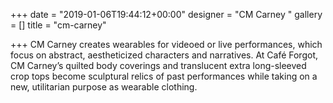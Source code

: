 +++
date = "2019-01-06T19:44:12+00:00"
designer = "CM Carney "
gallery = []
title = "cm-carney"

+++
CM Carney creates wearables for videoed or live performances, which focus on abstract, aestheticized characters and narratives. At Café Forgot, CM Carney’s quilted body coverings and translucent extra long-sleeved crop tops become sculptural relics of past performances while taking on a new, utilitarian purpose as wearable clothing. 